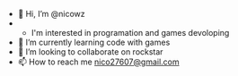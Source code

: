 - 👋 Hi, I’m @nicowz
- - I'm interested in programation and games devoloping
- 🌱 I’m currently learning code with games
- 💞️ I’m looking to collaborate on rockstar
- 📫 How to reach me nico27607@gmail.com

<!---
nicowz/nicowz is a ✨ special ✨ repository because its `README.md` (this file) appears on your GitHub profile.
You can click the Preview link to take a look at your changes.
--->
